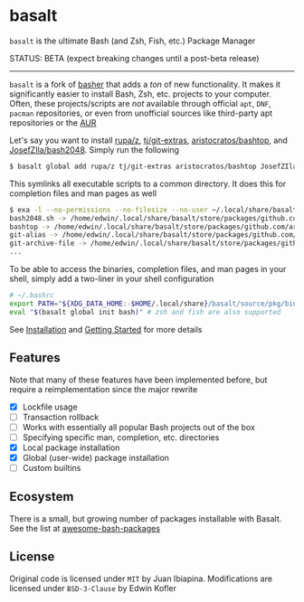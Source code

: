 # basalt

`basalt` is the ultimate Bash (and Zsh, Fish, etc.) Package Manager

STATUS: BETA (expect breaking changes until a post-beta release)

---

`basalt` is a fork of [basher](https://github.com/basherpm/basher) that adds a _ton_ of new functionality. It makes it significantly easier to install Bash, Zsh, etc. projects to your computer. Often, these projects/scripts are _not_ available through official `apt`, `DNF`, `pacman` repositories, or even from unofficial sources like third-party apt repositories or the [AUR](https://aur.archlinux.org)

Let's say you want to install [rupa/z](https://github.com/rupa/z), [tj/git-extras](https://github.com/tj/git-extras), [aristocratos/bashtop](https://github.com/aristocratos/bashtop), and [JosefZIla/bash2048](https://github.com/JosefZIla/bash2048). Simply run the following

```sh
$ basalt global add rupa/z tj/git-extras aristocratos/bashtop JosefZIla/bash2048
```

This symlinks all executable scripts to a common directory. It does this for completion files and man pages as well

```sh
$ exa -l --no-permissions --no-filesize --no-user ~/.local/share/basalt/global/bin/
bash2048.sh -> /home/edwin/.local/share/basalt/store/packages/github.com/JosefZIla/bash2048/bash2048.sh
bashtop -> /home/edwin/.local/share/basalt/store/packages/github.com/aristocratos/bashtop/bashtop
git-alias -> /home/edwin/.local/share/basalt/store/packages/github.com/tj/git-extras/bin/git-alias
git-archive-file -> /home/edwin/.local/share/basalt/store/packages/github.com/tj/git-extras/bin/git-archive-file
...
```

To be able to access the binaries, completion files, and man pages in your shell, simply add a two-liner in your shell configuration

```sh
# ~/.bashrc
export PATH="${XDG_DATA_HOME:-$HOME/.local/share}/basalt/source/pkg/bin:$PATH"
eval "$(basalt global init bash)" # zsh and fish are also supported
```

See [Installation](./docs/tutorials/installation.md) and [Getting Started](./docs/tutorials/getting-started.md) for more details


## Features

Note that many of these features have been implemented before, but require a reimplementation since the major rewrite

- [x] Lockfile usage
- [ ] Transaction rollback
- [ ] Works with essentially all popular Bash projects out of the box
- [ ] Specifying specific man, completion, etc. directories
- [x] Local package installation
- [x] Global (user-wide) package installation
- [ ] Custom builtins

## Ecosystem

There is a small, but growing number of packages installable with Basalt. See the list at [awesome-bash-packages](https://github.com/hyperupcall/awesome-bash-packages)

## License

Original code is licensed under `MIT` by Juan Ibiapina. Modifications are licensed under `BSD-3-Clause` by Edwin Kofler
